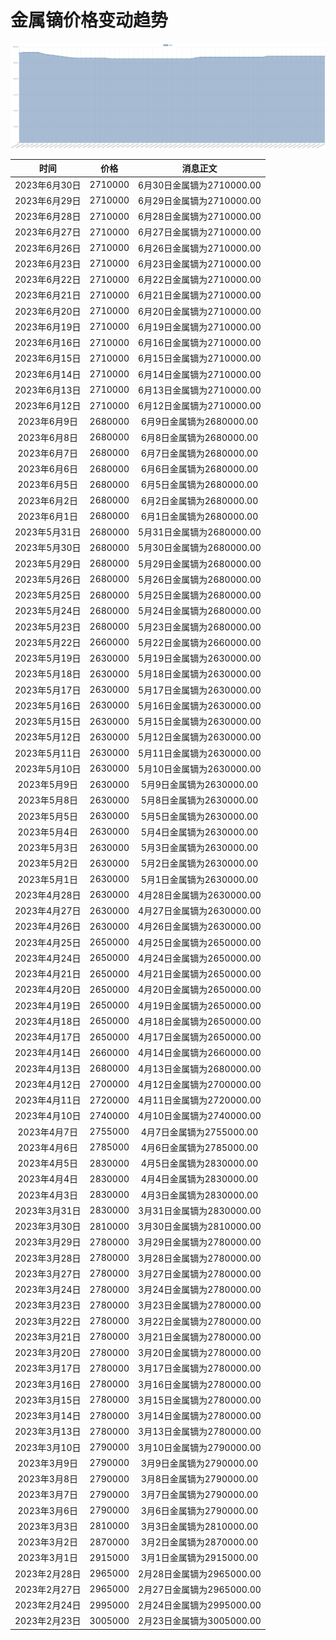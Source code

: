 # 金属镝价格变动趋势 



![dysprosiumMetal-金属镝](../../img/dysprosiumMetal.png)



| 时间 | 价格 | 消息正文 |
|:--:|:--:|:--:|
|2023年6月30日|2710000|6月30日金属镝为2710000.00|
|2023年6月29日|2710000|6月29日金属镝为2710000.00|
|2023年6月28日|2710000|6月28日金属镝为2710000.00|
|2023年6月27日|2710000|6月27日金属镝为2710000.00|
|2023年6月26日|2710000|6月26日金属镝为2710000.00|
|2023年6月23日|2710000|6月23日金属镝为2710000.00|
|2023年6月22日|2710000|6月22日金属镝为2710000.00|
|2023年6月21日|2710000|6月21日金属镝为2710000.00|
|2023年6月20日|2710000|6月20日金属镝为2710000.00|
|2023年6月19日|2710000|6月19日金属镝为2710000.00|
|2023年6月16日|2710000|6月16日金属镝为2710000.00|
|2023年6月15日|2710000|6月15日金属镝为2710000.00|
|2023年6月14日|2710000|6月14日金属镝为2710000.00|
|2023年6月13日|2710000|6月13日金属镝为2710000.00|
|2023年6月12日|2710000|6月12日金属镝为2710000.00|
|2023年6月9日|2680000|6月9日金属镝为2680000.00|
|2023年6月8日|2680000|6月8日金属镝为2680000.00|
|2023年6月7日|2680000|6月7日金属镝为2680000.00|
|2023年6月6日|2680000|6月6日金属镝为2680000.00|
|2023年6月5日|2680000|6月5日金属镝为2680000.00|
|2023年6月2日|2680000|6月2日金属镝为2680000.00|
|2023年6月1日|2680000|6月1日金属镝为2680000.00|
|2023年5月31日|2680000|5月31日金属镝为2680000.00|
|2023年5月30日|2680000|5月30日金属镝为2680000.00|
|2023年5月29日|2680000|5月29日金属镝为2680000.00|
|2023年5月26日|2680000|5月26日金属镝为2680000.00|
|2023年5月25日|2680000|5月25日金属镝为2680000.00|
|2023年5月24日|2680000|5月24日金属镝为2680000.00|
|2023年5月23日|2680000|5月23日金属镝为2680000.00|
|2023年5月22日|2660000|5月22日金属镝为2660000.00|
|2023年5月19日|2630000|5月19日金属镝为2630000.00|
|2023年5月18日|2630000|5月18日金属镝为2630000.00|
|2023年5月17日|2630000|5月17日金属镝为2630000.00|
|2023年5月16日|2630000|5月16日金属镝为2630000.00|
|2023年5月15日|2630000|5月15日金属镝为2630000.00|
|2023年5月12日|2630000|5月12日金属镝为2630000.00|
|2023年5月11日|2630000|5月11日金属镝为2630000.00|
|2023年5月10日|2630000|5月10日金属镝为2630000.00|
|2023年5月9日|2630000|5月9日金属镝为2630000.00|
|2023年5月8日|2630000|5月8日金属镝为2630000.00|
|2023年5月5日|2630000|5月5日金属镝为2630000.00|
|2023年5月4日|2630000|5月4日金属镝为2630000.00|
|2023年5月3日|2630000|5月3日金属镝为2630000.00|
|2023年5月2日|2630000|5月2日金属镝为2630000.00|
|2023年5月1日|2630000|5月1日金属镝为2630000.00|
|2023年4月28日|2630000|4月28日金属镝为2630000.00|
|2023年4月27日|2630000|4月27日金属镝为2630000.00|
|2023年4月26日|2630000|4月26日金属镝为2630000.00|
|2023年4月25日|2650000|4月25日金属镝为2650000.00|
|2023年4月24日|2650000|4月24日金属镝为2650000.00|
|2023年4月21日|2650000|4月21日金属镝为2650000.00|
|2023年4月20日|2650000|4月20日金属镝为2650000.00|
|2023年4月19日|2650000|4月19日金属镝为2650000.00|
|2023年4月18日|2650000|4月18日金属镝为2650000.00|
|2023年4月17日|2650000|4月17日金属镝为2650000.00|
|2023年4月14日|2660000|4月14日金属镝为2660000.00|
|2023年4月13日|2680000|4月13日金属镝为2680000.00|
|2023年4月12日|2700000|4月12日金属镝为2700000.00|
|2023年4月11日|2720000|4月11日金属镝为2720000.00|
|2023年4月10日|2740000|4月10日金属镝为2740000.00|
|2023年4月7日|2755000|4月7日金属镝为2755000.00|
|2023年4月6日|2785000|4月6日金属镝为2785000.00|
|2023年4月5日|2830000|4月5日金属镝为2830000.00|
|2023年4月4日|2830000|4月4日金属镝为2830000.00|
|2023年4月3日|2830000|4月3日金属镝为2830000.00|
|2023年3月31日|2830000|3月31日金属镝为2830000.00|
|2023年3月30日|2810000|3月30日金属镝为2810000.00|
|2023年3月29日|2780000|3月29日金属镝为2780000.00|
|2023年3月28日|2780000|3月28日金属镝为2780000.00|
|2023年3月27日|2780000|3月27日金属镝为2780000.00|
|2023年3月24日|2780000|3月24日金属镝为2780000.00|
|2023年3月23日|2780000|3月23日金属镝为2780000.00|
|2023年3月22日|2780000|3月22日金属镝为2780000.00|
|2023年3月21日|2780000|3月21日金属镝为2780000.00|
|2023年3月20日|2780000|3月20日金属镝为2780000.00|
|2023年3月17日|2780000|3月17日金属镝为2780000.00|
|2023年3月16日|2780000|3月16日金属镝为2780000.00|
|2023年3月15日|2780000|3月15日金属镝为2780000.00|
|2023年3月14日|2780000|3月14日金属镝为2780000.00|
|2023年3月13日|2780000|3月13日金属镝为2780000.00|
|2023年3月10日|2790000|3月10日金属镝为2790000.00|
|2023年3月9日|2790000|3月9日金属镝为2790000.00|
|2023年3月8日|2790000|3月8日金属镝为2790000.00|
|2023年3月7日|2790000|3月7日金属镝为2790000.00|
|2023年3月6日|2790000|3月6日金属镝为2790000.00|
|2023年3月3日|2810000|3月3日金属镝为2810000.00|
|2023年3月2日|2870000|3月2日金属镝为2870000.00|
|2023年3月1日|2915000|3月1日金属镝为2915000.00|
|2023年2月28日|2965000|2月28日金属镝为2965000.00|
|2023年2月27日|2965000|2月27日金属镝为2965000.00|
|2023年2月24日|2995000|2月24日金属镝为2995000.00|
|2023年2月23日|3005000|2月23日金属镝为3005000.00|